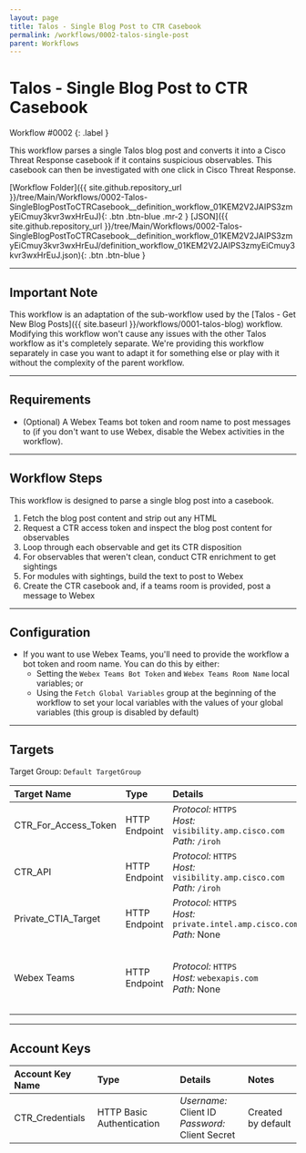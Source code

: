 ```yaml
---
layout: page
title: Talos - Single Blog Post to CTR Casebook
permalink: /workflows/0002-talos-single-post
parent: Workflows
---
```


# Talos - Single Blog Post to CTR Casebook
<div markdown="1">
Workflow #0002
{: .label }
</div>

This workflow parses a single Talos blog post and converts it into a Cisco Threat Response casebook if it contains suspicious observables. This casebook can then be investigated with one click in Cisco Threat Response.

[Workflow Folder]({{ site.github.repository_url }}/tree/Main/Workflows/0002-Talos-SingleBlogPostToCTRCasebook__definition_workflow_01KEM2V2JAIPS3zmyEiCmuy3kvr3wxHrEuJ){: .btn .btn-blue .mr-2 } [JSON]({{ site.github.repository_url }}/tree/Main/Workflows/0002-Talos-SingleBlogPostToCTRCasebook__definition_workflow_01KEM2V2JAIPS3zmyEiCmuy3kvr3wxHrEuJ/definition_workflow_01KEM2V2JAIPS3zmyEiCmuy3kvr3wxHrEuJ.json){: .btn .btn-blue }

---

## Important Note
This workflow is an adaptation of the sub-workflow used by the [Talos - Get New Blog Posts]({{ site.baseurl }}/workflows/0001-talos-blog) workflow. Modifying this workflow won't cause any issues with the other Talos workflow as it's completely separate. We're providing this workflow separately in case you want to adapt it for something else or play with it without the complexity of the parent workflow.

---

## Requirements
* (Optional) A Webex Teams bot token and room name to post messages to (if you don't want to use Webex, disable the Webex activities in the workflow).

---

## Workflow Steps
This workflow is designed to parse a single blog post into a casebook.

1. Fetch the blog post content and strip out any HTML
1. Request a CTR access token and inspect the blog post content for observables
1. Loop through each observable and get its CTR disposition
1. For observables that weren't clean, conduct CTR enrichment to get sightings
1. For modules with sightings, build the text to post to Webex
1. Create the CTR casebook and, if a teams room is provided, post a message to Webex

---

## Configuration
* If you want to use Webex Teams, you'll need to provide the workflow a bot token and room name. You can do this by either:
	* Setting the `Webex Teams Bot Token` and `Webex Teams Room Name` local variables; or
	* Using the `Fetch Global Variables` group at the beginning of the workflow to set your local variables with the values of your global variables (this group is disabled by default)

---

## Targets
Target Group: `Default TargetGroup`

| Target Name | Type | Details | Account Keys | Notes |
|:------------|:-----|:--------|:-------------|:------|
| CTR_For_Access_Token | HTTP Endpoint | _Protocol:_ `HTTPS`<br />_Host:_ `visibility.amp.cisco.com`<br />_Path:_ `/iroh` | CTR_Credentials | Created by default |
| CTR_API | HTTP Endpoint | _Protocol:_ `HTTPS`<br />_Host:_ `visibility.amp.cisco.com`<br />_Path:_ `/iroh` | None | Created by default |
| Private_CTIA_Target | HTTP Endpoint | _Protocol:_ `HTTPS`<br />_Host:_ `private.intel.amp.cisco.com`<br />_Path:_ None | None | Created by default |
| Webex Teams | HTTP Endpoint | _Protocol:_ `HTTPS`<br />_Host:_ `webexapis.com`<br />_Path:_ None | None | Not required if Webex activities are disabled |

---

## Account Keys

| Account Key Name | Type | Details | Notes |
|:-----------------|:-----|:--------|:------|
| CTR_Credentials | HTTP Basic Authentication | _Username:_ Client ID<br />_Password:_ Client Secret | Created by default |
